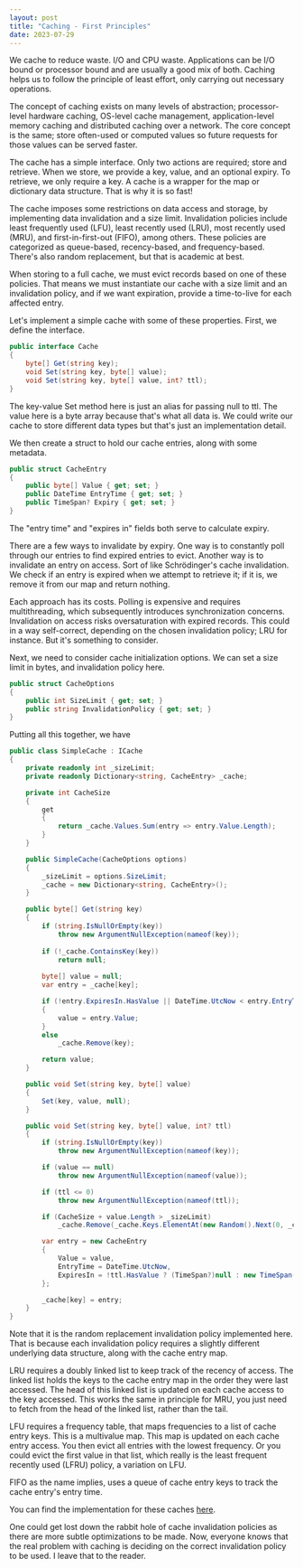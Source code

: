 ```yaml
---
layout: post
title: "Caching - First Principles"
date: 2023-07-29
---
```


We cache to reduce waste. I/O and CPU waste. Applications can be I/O bound or processor bound and are usually a good mix of both. Caching helps us to follow the principle of least effort, only carrying out necessary operations.

The concept of caching exists on many levels of abstraction; processor-level hardware caching, OS-level cache management, application-level memory caching and distributed caching over a network. The core concept is the same; store often-used or computed values so future requests for those values can be served faster.

The cache has a simple interface. Only two actions are required; store and retrieve. When we store, we provide a key, value, and an optional expiry. To retrieve, we only require a key. A cache is a wrapper for the map or dictionary data structure. That is why it is so fast!

The cache imposes some restrictions on data access and storage, by implementing data invalidation and a size limit. Invalidation policies include least frequently used (LFU), least recently used (LRU), most recently used (MRU), and first-in-first-out (FIFO), among others. These policies are categorized as queue-based, recency-based, and frequency-based. There's also random replacement, but that is academic at best.

When storing to a full cache, we must evict records based on one of these policies. That means we must instantiate our cache with a size limit and an invalidation policy, and if we want expiration, provide a time-to-live for each affected entry.

Let's implement a simple cache with some of these properties. First, we define the interface.

```csharp
public interface Cache
{
    byte[] Get(string key);
    void Set(string key, byte[] value);
    void Set(string key, byte[] value, int? ttl);
}
```

The key-value Set method here is just an alias for passing null to ttl. The value here is a byte array because that's what all data is. We could write our cache to store different data types but that's just an implementation detail.

We then create a struct to hold our cache entries, along with some metadata.

```csharp
public struct CacheEntry
{
    public byte[] Value { get; set; }
    public DateTime EntryTime { get; set; }
    public TimeSpan? Expiry { get; set; }
}
```

The "entry time" and "expires in" fields both serve to calculate expiry.

There are a few ways to invalidate by expiry. One way is to constantly poll through our entries to find expired entries to evict. Another way is to invalidate an entry on access. Sort of like Schrödinger's cache invalidation. We check if an entry is expired when we attempt to retrieve it; if it is, we remove it from our map and return nothing.

Each approach has its costs. Polling is expensive and requires multithreading, which subsequently introduces synchronization concerns. Invalidation on access risks oversaturation with expired records. This could in a way self-correct, depending on the chosen invalidation policy; LRU for instance. But it's something to consider.

Next, we need to consider cache initialization options. We can set a size limit in bytes, and invalidation policy here.

```csharp
public struct CacheOptions
{
    public int SizeLimit { get; set; }
    public string InvalidationPolicy { get; set; }
}
```

Putting all this together, we have

```csharp
public class SimpleCache : ICache
{
    private readonly int _sizeLimit;
    private readonly Dictionary<string, CacheEntry> _cache;

    private int CacheSize
    {
        get
        {
            return _cache.Values.Sum(entry => entry.Value.Length);
        }
    }

    public SimpleCache(CacheOptions options)
    {
        _sizeLimit = options.SizeLimit;
        _cache = new Dictionary<string, CacheEntry>();
    }

    public byte[] Get(string key)
    {
        if (string.IsNullOrEmpty(key))
            throw new ArgumentNullException(nameof(key));
        
        if (!_cache.ContainsKey(key))
            return null;
        
        byte[] value = null;
        var entry = _cache[key];

        if (!entry.ExpiresIn.HasValue || DateTime.UtcNow < entry.EntryTime + entry.ExpiresIn)
        {
            value = entry.Value;
        }
        else
            _cache.Remove(key);

        return value;
    }

    public void Set(string key, byte[] value)
    {
        Set(key, value, null);
    }

    public void Set(string key, byte[] value, int? ttl)
    {
        if (string.IsNullOrEmpty(key))
            throw new ArgumentNullException(nameof(key));

        if (value == null)
            throw new ArgumentNullException(nameof(value));

        if (ttl <= 0)
            throw new ArgumentNullException(nameof(ttl));

        if (CacheSize + value.Length > _sizeLimit)
            _cache.Remove(_cache.Keys.ElementAt(new Random().Next(0, _cache.Keys.Count)));

        var entry = new CacheEntry
        {
            Value = value,
            EntryTime = DateTime.UtcNow,
            ExpiresIn = !ttl.HasValue ? (TimeSpan?)null : new TimeSpan(0, 0, ttl.Value)
        };

        _cache[key] = entry;
    }
}
```

Note that it is the random replacement invalidation policy implemented here. That is because each invalidation policy requires a slightly different underlying data structure, along with the cache entry map.

LRU requires a doubly linked list to keep track of the recency of access. The linked list holds the keys to the cache entry map in the order they were last accessed. The head of this linked list is updated on each cache access to the key accessed. This works the same in principle for MRU, you just need to fetch from the head of the linked list, rather than the tail.

LFU requires a frequency table, that maps frequencies to a list of cache entry keys. This is a multivalue map. This map is updated on each cache entry access. You then evict all entries with the lowest frequency. Or you could evict the first value in that list, which really is the least frequent recently used (LFRU) policy, a variation on LFU.

FIFO as the name implies, uses a queue of cache entry keys to track the cache entry's entry time.

You can find the implementation for these caches [here](https://github.com/ahira-justice/caching).

One could get lost down the rabbit hole of cache invalidation policies as there are more subtle optimizations to be made. Now, everyone knows that the real problem with caching is deciding on the correct invalidation policy to be used. I leave that to the reader.
